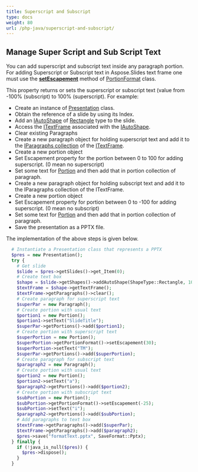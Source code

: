 ```yaml
---
title: Superscript and Subscript
type: docs
weight: 80
url: /php-java/superscript-and-subscript/
---
```


## **Manage Super Script and Sub Script Text**
You can add superscript and subscript text inside any paragraph portion. For adding Superscript or Subscript text in Aspose.Slides text frame one must use the [**setEscapement**](https://reference.aspose.com/slides/php-java/aspose.slides/IBasePortionFormat#setEscapement-float-) method of [PortionFormat](https://reference.aspose.com/slides/php-java/aspose.slides/PortionFormat) class.

This property returns or sets the superscript or subscript text (value from -100% (subscript) to 100% (superscript). For example:

- Create an instance of [Presentation](https://reference.aspose.com/slides/php-java/aspose.slides/Presentation) class.
- Obtain the reference of a slide by using its Index.
- Add an [IAutoShape](https://reference.aspose.com/slides/php-java/aspose.slides/IAutoShape) of [Rectangle](https://reference.aspose.com/slides/php-java/aspose.slides/ShapeType#Rectangle) type to the slide.
- Access the [ITextFrame](https://reference.aspose.com/slides/php-java/aspose.slides/ITextFrame) associated with the [IAutoShape](https://reference.aspose.com/slides/php-java/aspose.slides/IAutoShape).
- Clear existing Paragraphs
- Create a new paragraph object for holding superscript text and add it to the [IParagraphs collection](https://reference.aspose.com/slides/php-java/aspose.slides/ITextFrame#getParagraphs--) of the [ITextFrame](https://reference.aspose.com/slides/php-java/aspose.slides/ITextFrame).
- Create a new portion object
- Set Escapement property for the portion between 0 to 100 for adding superscript. (0 mean no superscript)
- Set some text for [Portion](https://reference.aspose.com/slides/php-java/aspose.slides/Portion) and then add that in portion collection of paragraph.
- Create a new paragraph object for holding subscript text and add it to the IParagraphs collection of the ITextFrame.
- Create a new portion object
- Set Escapement property for portion between 0 to -100 for adding superscript. (0 mean no subscript)
- Set some text for [Portion](https://reference.aspose.com/slides/php-java/aspose.slides/Portion) and then add that in portion collection of paragraph.
- Save the presentation as a PPTX file.

The implementation of the above steps is given below.

```php
  # Instantiate a Presentation class that represents a PPTX
  $pres = new Presentation();
  try {
    # Get slide
    $slide = $pres->getSlides()->get_Item(0);
    # Create text box
    $shape = $slide->getShapes()->addAutoShape(ShapeType::Rectangle, 100, 100, 200, 100);
    $textFrame = $shape->getTextFrame();
    $textFrame->getParagraphs()->clear();
    # Create paragraph for superscript text
    $superPar = new Paragraph();
    # Create portion with usual text
    $portion1 = new Portion();
    $portion1->setText("SlideTitle");
    $superPar->getPortions()->add($portion1);
    # Create portion with superscript text
    $superPortion = new Portion();
    $superPortion->getPortionFormat()->setEscapement(30);
    $superPortion->setText("TM");
    $superPar->getPortions()->add($superPortion);
    # Create paragraph for subscript text
    $paragraph2 = new Paragraph();
    # Create portion with usual text
    $portion2 = new Portion();
    $portion2->setText("a");
    $paragraph2->getPortions()->add($portion2);
    # Create portion with subscript text
    $subPortion = new Portion();
    $subPortion->getPortionFormat()->setEscapement(-25);
    $subPortion->setText("i");
    $paragraph2->getPortions()->add($subPortion);
    # Add paragraphs to text box
    $textFrame->getParagraphs()->add($superPar);
    $textFrame->getParagraphs()->add($paragraph2);
    $pres->save("formatText.pptx", SaveFormat::Pptx);
  } finally {
    if (!java_is_null($pres)) {
      $pres->dispose();
    }
  }
```

